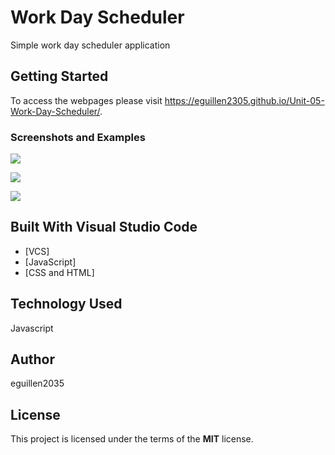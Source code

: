 # Work Day Scheduler

Simple work day scheduler application

## Getting Started

To access the webpages please visit https://eguillen2305.github.io/Unit-05-Work-Day-Scheduler/.


### Screenshots and Examples

![](screenshots/screenshot1.png)

![](screenshots/screenshot2.png)

![](screenshots/screenshot3.png)

## Built With Visual Studio Code

* [VCS]
* [JavaScript]
* [CSS and HTML]


## Technology Used
Javascript
 

## Author
eguillen2035

## License
This project is licensed under the terms of the **MIT** license.
